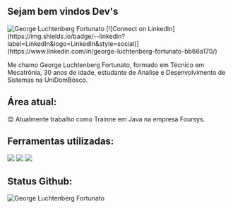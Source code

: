 ## Sejam bem vindos Dev's


<img src="https://komarev.com/ghpvc/?username=GeorgeLuch&label=Profile%20views&color=0e75b6&style=social" alt="George Luchtenberg Fortunato" />
[![Connect on LinkedIn](https://img.shields.io/badge/--linkedin?label=LinkedIn&logo=LinkedIn&style=social)](https://www.linkedin.com/in/george-luchtenberg-fortunato-bb66a170/) 



Me chamo George Luchtenberg Fortunato, formado em Técnico em Mecatrônia, 30 anos de idade, estudante de Analise e Desenvolvimento de Sistemas na UniDomBosco.


## Área atual:
:blush: Atualmente trabalho como Trainne em Java na empresa Foursys.



## Ferramentas utilizadas:
<a href=""><img src="https://www.vectorlogo.zone/logos/discordapp/discordapp-ar21.svg"/></a>
<a href=""><img src="https://www.vectorlogo.zone/logos/github/github-ar21.svg"/></a>
<a href=""><img src="https://www.vectorlogo.zone/logos/java/java-horizontal.svg"/></a>
 

 ## Status Github:
 <img align="center" src="https://github-readme-stats.vercel.app/api?username=GeorgeLuch&show_icons=true&locale=en" alt="George Luchtenberg Fortunato" />